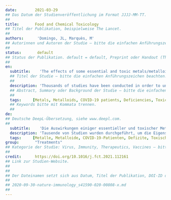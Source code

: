 ```yaml
---
date:        2021-03-29
## Das Datum der Studienveröffentlichung im Format JJJJ-MM-TT.
##
title:       Food and Chemical Toxicology
## Titel der Publikation, beispielweise The Lancet.
##
authors:      'Domingo, JL, Marquès, M'
## Autorinnen und Autoren der Studie – bitte die einfachen Anführungszeichen beachten!
##
status:       default
## Status der Publikation. default = default, Preprint oder Handout (Thesenpapier)
##
en:
  subtitle:    'The effects of some essential and toxic metals/metalloids in COVID-19: A review'
  ## Titel der Studie – bitte die einfachen Anführungszeichen beachten!
  ##
  description: 'Thousands of studies have been conducted in order to understand in depth the characteristics of the novel coronavirus SARS-CoV-2, its infectivity and ways of transmission, and very especially everything related to the clinical and severity of the COVID-19, as well as the potential treatments. In this sense, the role that essential and toxic metals/metalloids have in the development and course of this disease is being studied. Metals/metalloids such as arsenic, cadmium, lead, mercury or vanadium, are elements with known toxic effects in mammals, while trace elements such as cobalt, copper, iron, manganese, selenium and zinc are considered essential. Given the importance of metals/metalloids in nutrition and human health, the present review was aimed at assessing the relationship between various essential and toxic metals/metalloids and the health outcomes related with the COVID-19. We are in the position to conclude that particular attention must be paid to the load/levels of essential trace elements in COVID-19 patients, mainly zinc and selenium. On the other hand, the exposure to air pollutants in general, and toxic metal/metalloids in particular, should be avoided as much as possible to reduce the possibilities of viral infections, including SARS-CoV-2.'
  ## Abstract, Summary oder Background der Studie – bitte die einfachen Anführungszeichen beachten!
  ##
  tags:     [Metals, Metalloids, COVID-19 patients, Deficiencies, Toxic effects]
  ## Keywords bitte mit Kommata trennen.
  ##
de: 
## Deutsche DeepL-Übersetzung, siehe www.deepl.com.
##
  subtitle:    'Die Auswirkungen einiger essentieller und toxischer Metalle/Metalloide in COVID-19: Ein Überblick'
  description: 'Tausende von Studien wurden durchgeführt, um die Eigenschaften des neuen Coronavirus SARS-CoV-2, seine Infektiosität und Übertragungswege und vor allem alles, was mit dem klinischen Verlauf und dem Schweregrad von COVID-19 zusammenhängt, sowie die potenziellen Behandlungsmöglichkeiten eingehend zu verstehen. In diesem Sinne wird die Rolle untersucht, die essentielle und toxische Metalle/Metalloide bei der Entwicklung und dem Verlauf dieser Krankheit spielen. Metalle/Metalloide wie Arsen, Kadmium, Blei, Quecksilber oder Vanadium sind Elemente mit bekanntermaßen toxischer Wirkung bei Säugetieren, während Spurenelemente wie Kobalt, Kupfer, Eisen, Mangan, Selen und Zink als essenziell gelten. In Anbetracht der Bedeutung von Metallen/Metalloiden für die Ernährung und die menschliche Gesundheit war es das Ziel der vorliegenden Untersuchung, den Zusammenhang zwischen verschiedenen essenziellen und toxischen Metallen/Metalloiden und den mit COVID-19 verbundenen gesundheitlichen Folgen zu bewerten. Wir kommen zu dem Schluss, dass bei COVID-19-Patienten der Belastung oder dem Gehalt an essenziellen Spurenelementen, vor allem Zink und Selen, besondere Aufmerksamkeit gewidmet werden muss. Andererseits sollte die Exposition gegenüber Luftschadstoffen im Allgemeinen und toxischen Metallen/Metalloiden im Besonderen so weit wie möglich vermieden werden, um die Gefahr von Virusinfektionen, einschließlich SARS-CoV-2, zu verringern.'
  tags:     [Metalle, Metalloide, COVID-19-Patienten, Defizite, Toxische Wirkungen]
group:       "Treatments"
## Kategorie der Studie: Virus, Immunity, Therapeutics, Vaccines – bitte die Anführungszeichen beachten!
##
credit:      https://doi.org/10.1016/j.fct.2021.112161
## Link zur Studien-Website.
##
##
## Der Dateinamen setzt sich aus Datum, Titel der Publikation, DOI-ID der Studie (nach dem letzten Slash) und der Dateiendung zusammen. Bitte den Unterstrich vor der DOI-ID beachten!
##
## 2020-09-30-nature-immunology_s41590-020-00808-x.md
##
---
```

<object data="{{ page.link }}" style='height:calc(100vh - 400px); width: 100%' type='application/pdf'></object>